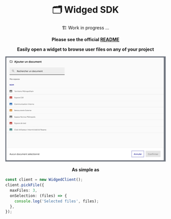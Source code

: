 <div align="center">

# 🗂️ Widged SDK

🏗️ Work in progress ...

**Please see the official [README](https://github.com/numerique-gouv/widged)**

**Easily open a widget to browse user files on any of your project**

<img src="https://github.com/numerique-gouv/widged/blob/main/assets/workspaces.png" alt="" />

**As simple as**
</div>

```ts
const client = new WidgedClient();
client.pickFile({
  maxFiles: 3,
  onSelection: (files) => {
    console.log('Selected files', files);
  },
});
```
